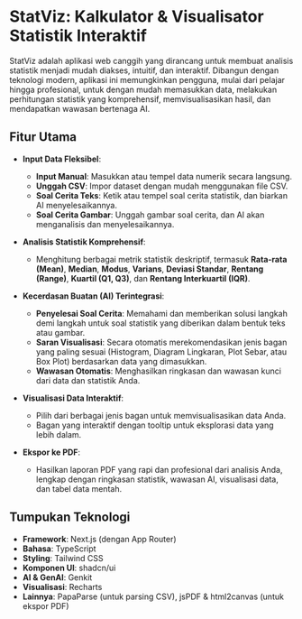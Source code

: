# StatViz: Kalkulator & Visualisator Statistik Interaktif

StatViz adalah aplikasi web canggih yang dirancang untuk membuat analisis statistik menjadi mudah diakses, intuitif, dan interaktif. Dibangun dengan teknologi modern, aplikasi ini memungkinkan pengguna, mulai dari pelajar hingga profesional, untuk dengan mudah memasukkan data, melakukan perhitungan statistik yang komprehensif, memvisualisasikan hasil, dan mendapatkan wawasan bertenaga AI.

## Fitur Utama

-   **Input Data Fleksibel**:
    -   **Input Manual**: Masukkan atau tempel data numerik secara langsung.
    -   **Unggah CSV**: Impor dataset dengan mudah menggunakan file CSV.
    -   **Soal Cerita Teks**: Ketik atau tempel soal cerita statistik, dan biarkan AI menyelesaikannya.
    -   **Soal Cerita Gambar**: Unggah gambar soal cerita, dan AI akan menganalisis dan menyelesaikannya.

-   **Analisis Statistik Komprehensif**:
    -   Menghitung berbagai metrik statistik deskriptif, termasuk **Rata-rata (Mean)**, **Median**, **Modus**, **Varians**, **Deviasi Standar**, **Rentang (Range)**, **Kuartil (Q1, Q3)**, dan **Rentang Interkuartil (IQR)**.

-   **Kecerdasan Buatan (AI) Terintegrasi**:
    -   **Penyelesai Soal Cerita**: Memahami dan memberikan solusi langkah demi langkah untuk soal statistik yang diberikan dalam bentuk teks atau gambar.
    -   **Saran Visualisasi**: Secara otomatis merekomendasikan jenis bagan yang paling sesuai (Histogram, Diagram Lingkaran, Plot Sebar, atau Box Plot) berdasarkan data yang dimasukkan.
    -   **Wawasan Otomatis**: Menghasilkan ringkasan dan wawasan kunci dari data dan statistik Anda.

-   **Visualisasi Data Interaktif**:
    -   Pilih dari berbagai jenis bagan untuk memvisualisasikan data Anda.
    -   Bagan yang interaktif dengan tooltip untuk eksplorasi data yang lebih dalam.

-   **Ekspor ke PDF**:
    -   Hasilkan laporan PDF yang rapi dan profesional dari analisis Anda, lengkap dengan ringkasan statistik, wawasan AI, visualisasi data, dan tabel data mentah.

## Tumpukan Teknologi

-   **Framework**: Next.js (dengan App Router)
-   **Bahasa**: TypeScript
-   **Styling**: Tailwind CSS
-   **Komponen UI**: shadcn/ui
-   **AI & GenAI**: Genkit
-   **Visualisasi**: Recharts
-   **Lainnya**: PapaParse (untuk parsing CSV), jsPDF & html2canvas (untuk ekspor PDF)
